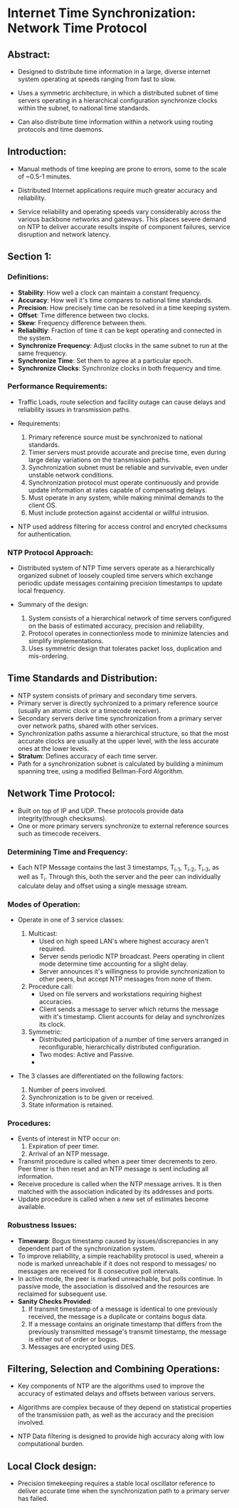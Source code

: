 # Internet Time Synchronization: Network Time Protocol

## Abstract:

* Designed to distribute time information in a large, diverse internet system operating at speeds ranging from fast to slow.

* Uses a symmetric architecture, in which a distributed subnet of time servers operating in a hierarchical configuration synchronize clocks within the subnet, to national time standards.

* Can also distribute time information within a network using routing protocols and time daemons.

## Introduction:

* Manual methods of time keeping are prone to errors, some to the scale of ~0.5-1 minutes.

* Distributed Internet applications require much greater accuracy and reliability.

* Service reliability and operating speeds vary considerably across the various backbone networks and gateways. This places severe demand on NTP to deliver accurate results inspite of component failures, service disruption and network latency.

## Section 1:
### Definitions:

* **Stability**: How well a clock can maintain a constant frequency.
* **Accuracy**: How well it's time compares to national time standards.
* **Precision**: How precisely time can be resolved in a time keeping system.
* **Offset**: Time difference between two clocks.
* **Skew**: Frequency difference between them.
* **Reliabiltiy**: Fraction of time it can be kept operating and connected in the system.
* **Synchronize Frequency**: Adjust clocks in the same subnet to run at the same frequency.
* **Synchronize Time**: Set them to agree at a particular epoch.
* **Synchronize Clocks**: Synchronize clocks in both frequency and time.

### Performance Requirements:

* Traffic Loads, route selection and facility outage can cause delays and reliability issues in transmission paths.

* Requirements:
    1. Primary reference source must be synchronized to national standards.
    2. Timer servers must provide accurate and precise time, even during large delay variations on the transmission paths.
    3. Synchronization subnet must be reliable and survivable, even under unstable network conditions.
    4. Synchronization protocol must operate continuously and provide update information at rates capable of compensating delays.
    5. Must operate in any system, while making minimal demands to the client OS.
    6. Must include protection against accidental or willful intrusion.

* NTP used address filtering for access control and encryted checksums for authentication.

### NTP Protocol Approach:

* Distributed system of NTP Time servers operate as a hierarchically organized subnet of loosely coupled time servers which exchange periodic update messages containing precision timestamps to update local frequency.

* Summary of the design:
    1. System consists of a hierarchical network of time servers configured on the basis of estimated accuracy, precision and reliability.
    2. Protocol operates in connectionless mode to minimize latencies and simplify implementations.
    3. Uses symmetric design that tolerates packet loss, duplication and mis-ordering.

## Time Standards and Distribution:

* NTP system consists of primary and secondary time servers. 
* Primary server is directly sychronized to a primary reference source (usually an atomic clock or a timecode receiver).
* Secondary servers derive time synchronization from a primary server over network paths, shared with other services.
* Synchronization paths assume a hierarchical structure, so that the most accurate clocks are usually at the upper level, with the less accurate ones at the lower levels.
* **Stratum**: Defines accuracy of each time server.
* Path for a synchronization subnet is calculated by building a minimum spanning tree, using a modified Bellman-Ford Algorithm.

## Network Time Protocol:

* Built on top of IP and UDP. These protocols provide data integrity(through checksums).
* One or more primary servers synchronize to external reference sources such as timecode receivers.

### Determining Time and Frequency:

* Each NTP Message contains the last 3 timestamps, T<sub>i-1</sub>, T<sub>i-2</sub>, T<sub>i-3</sub>, as well as T<sub>i</sub>. Through this, both the server and the peer can individually calculate delay and offset using a single message stream.

### Modes of Operation:

* Operate in one of 3 service classes:
    1. Multicast: 
        * Used on high speed LAN's where highest accuracy aren't required.
        * Server sends periodic NTP broadcast. Peers operating in client mode determine time accounting for a slight delay.
        * Server announces it's willingness to provide synchronization to other peers, but accept NTP messages from none of them.
    2. Procedure call:
        * Used on file servers and workstations requiring highest accuracies.
        * Client sends a message to server which returns the message with it's timestamp. Client accounts for delay and synchronizes its clock.
    3. Symmetric:
        * Distributed participation of a number of time servers arranged in reconfigurable, hierarchically distributed configuration.
        * Two modes: Active and Passive.
        * 

* The 3 classes are differentiated on the following factors:
    1. Number of peers involved.
    2. Synchronization is to be given or received.
    3. State information is retained.

### Procedures:

* Events of interest in NTP occur on:
    1. Expiration of peer timer.
    2. Arrival of an NTP message.
* Transmit procedure is called when a peer timer decrements to zero. Peer timer is then reset and an NTP message is sent including all information.
* Receive procedure is called when the NTP message arrives. It is then matched with the association indicated by its addresses and ports.
* Update procedure is called when a new set of estimates become available.

### Robustness Issues:

* **Timewarp**: Bogus timestamp caused by issues/discrepancies in any dependent part of the synchronization system.
* To improve reliability, a simple reachability protocol is used, wherein a node is marked unreachable if it does not respond to messages/ no messages are received for 8 consecutive poll intervals.
* In active mode, the peer is marked unreachable, but polls continue. In passive mode, the association is dissolved and the resources are reclaimed for subsequent use.
* **Sanity Checks Provided**:
    1. If transmit timestamp of a message is identical to one previously received, the message is a duplicate or contains bogus data.
    2. If a message contains an originate timestamp that differs from the previously transmitted message's transmit timestamp, the message is either out of order or bogus.
    3. Messages are encrypted using DES.

## Filtering, Selection and Combining Operations:

* Key components of NTP are the algorithms used to improve the accuracy of estimated delays and offsets between various servers.

* Algorithms are complex because of they depend on statistical properties of the transmission path, as well as the accuracy and the precision involved.

* NTP Data filtering is designed to provide high accuracy along with low computational burden.

## Local Clock design:

* Precision timekeeping requires a stable local oscillator reference to deliver accurate time when the synchronization path to a primary server has failed.

